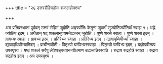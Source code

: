 +++
title = "२६ उत्तररौहिणहोमः शकलहोमश्च"

+++

अत्र प्रतिप्रस्थाता पूर्ववत् उत्तरं रौहिणं जुहोति अहर्ज्योतिः केतुना जुषताँ सुज्योतिर्ज्योतिषाँ स्वाहा १। अह्ने ज्योतिष इदम् । अथैतान् षट् शकलानुपयमनेऽञ्जन् जुहोति । पूष्णे शरसे स्वाहा । पूष्णे शरस इदम् । ग्रावभ्यः स्वाहा । ग्रावभ्य इदम् । प्रतिरेभ्यः स्वाहा । प्रतिरेभ्य इदम् । द्यावापृथिवीभ्याँ स्वाहा । द्यावापृथिवीभ्यामिदम् । प्राचीनावीती - पितृभ्यो घर्मपेभ्यस्स्वाहा । पितृभ्यो घर्मपेभ्य इदम् । यज्ञोपवीत्यप उपस्पृश्य । षष्ठं शकलं सर्वेषु लेपेष्वङ्क्त्वानन्वीक्षमाण उदञ्चन्निरस्यति । रुद्राय रुद्रहोत्रे स्वाहा । रुद्राय रुद्रहोत्र इदम् । अप उपस्पृश्य ।
